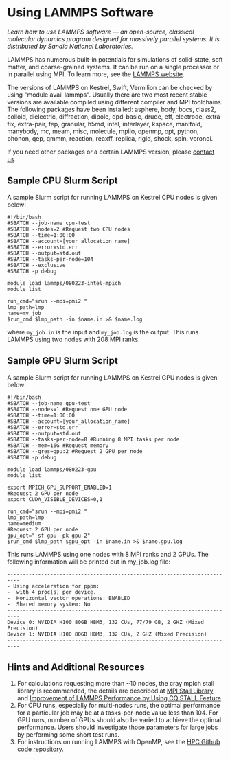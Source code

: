 # Using LAMMPS Software

*Learn how to use LAMMPS software — an open-source, classical molecular dynamics program designed for massively parallel systems. It is distributed by Sandia National Laboratories.*

LAMMPS has numerous built-in potentials for simulations of solid-state, soft matter, and coarse-grained systems. It can be run on a single processor or in parallel using MPI. To learn more, see the [LAMMPS website](https://www.lammps.org/#gsc.tab=0). 

The versions of LAMMPS on Kestrel, Swift, Vermilion can be checked by using "module avail lammps". Usually there are two most recent stable versions are available compiled using different compiler and MPI toolchains. The following packages have been installed: asphere, body, bocs, class2, colloid, dielectric, diffraction, dipole, dpd-basic, drude, eff, electrode, extra-fix, extra-pair, fep, granular, h5md, intel, interlayer, kspace, manifold, manybody, mc, meam, misc, molecule, mpiio, openmp, opt, python, phonon, qep, qmmm, reaction, reaxff, replica, rigid, shock, spin, voronoi.

If you need other packages or a certain LAMMPS version, please [contact us](mailto:HPC-Help@nrel.gov). 

## Sample CPU Slurm Script 
A sample Slurm script for running LAMMPS on Kestrel CPU nodes is given below:

```
#!/bin/bash
#SBATCH --job-name cpu-test
#SBATCH --nodes=2 #Request two CPU nodes
#SBATCH --time=1:00:00
#SBATCH --account=[your allocation name]
#SBATCH --error=std.err
#SBATCH --output=std.out
#SBATCH --tasks-per-node=104
#SBATCH --exclusive
#SBATCH -p debug

module load lammps/080223-intel-mpich
module list

run_cmd="srun --mpi=pmi2 "
lmp_path=lmp
name=my_job
$run_cmd $lmp_path -in $name.in >& $name.log
```

where `my_job.in` is the input and `my_job.log` is the output. This runs LAMMPS using two nodes with 208 MPI ranks. 

## Sample GPU Slurm Script 
A sample Slurm script for running LAMMPS on Kestrel GPU nodes is given below:

```
#!/bin/bash
#SBATCH --job-name gpu-test
#SBATCH --nodes=1 #Request one GPU node
#SBATCH --time=1:00:00
#SBATCH --account=[your_allocation_name]
#SBATCH --error=std.err
#SBATCH --output=std.out
#SBATCH --tasks-per-node=8 #Running 8 MPI tasks per node
#SBATCH --mem=16G #Request memory
#SBATCH --gres=gpu:2 #Request 2 GPU per node
#SBATCH -p debug

module load lammps/080223-gpu
module list

export MPICH_GPU_SUPPORT_ENABLED=1
#Request 2 GPU per node
export CUDA_VISIBLE_DEVICES=0,1 

run_cmd="srun --mpi=pmi2 "
lmp_path=lmp
name=medium
#Request 2 GPU per node
gpu_opt="-sf gpu -pk gpu 2"
$run_cmd $lmp_path $gpu_opt -in $name.in >& $name.gpu.log
```

This runs LAMMPS using one nodes with 8 MPI ranks and 2 GPUs. The following information will be printed out in my_job.log file:
```
--------------------------------------------------------------------------
- Using acceleration for pppm:
-  with 4 proc(s) per device.
-  Horizontal vector operations: ENABLED
-  Shared memory system: No
--------------------------------------------------------------------------
Device 0: NVIDIA H100 80GB HBM3, 132 CUs, 77/79 GB, 2 GHZ (Mixed Precision)
Device 1: NVIDIA H100 80GB HBM3, 132 CUs, 2 GHZ (Mixed Precision)
--------------------------------------------------------------------------
```

## Hints and Additional Resources
1. For calculations requesting more than ~10 nodes, the cray mpich stall library is recommended, the details are described at [MPI Stall Library](https://nrel.github.io/HPC/Documentation/Systems/Kestrel/Running/performancerecs/#mpi-stall-library) and [Improvement of LAMMPS Performance by Using CQ STALL Feature](https://github.nrel.gov/hlong/lammps_stall)
2. For CPU runs, especially for multi-nodes runs, the optimal performance for a particular job may be at a tasks-per-node value less than 104. For GPU runs, number of GPUs should also be varied to achieve the optimal performance. Users should investigate those parameters for large jobs by performing some short test runs.
3. For instructions on running LAMMPS with OpenMP, see the [HPC Github code repository](https://github.com/NREL/HPC/tree/master/applications/lammps).



